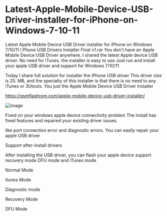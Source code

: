 # Latest-Apple-Mobile-Device-USB-Driver-installer-for-iPhone-on-Windows-7-10-11
Latest Apple Mobile Device USB Driver installer for iPhone on Windows 7/10/11 I Phone USB Drivers Installer Final v1.rar You don't have an Apple Mobile Device USB Driver anywhere. I shared the latest Apple device USB driver. No need for iTunes. the installer is easy to use Just run and install your apple USB driver and support for Windows 7/10/11

Today I share full solution for installer the iPhone USB driver This driver size is 25. MB, and the specialty of this installer is that there is no need to any iTunes or 3Utools. You just the Apple Mobile Device USB Driver installer

https://gsmflashrom.com/apple-mobile-device-usb-driver-installer/

![image](https://github.com/gsmflashromcom/Latest-Apple-Mobile-Device-USB-Driver-installer-for-iPhone-on-Windows-7-10-11/assets/169605712/aab0ff8f-88b8-487b-a6ea-41217bff0897)


Fixed on your windows apple device connectivity problem The install has fixed features and repaired your existing driver issues.

like port connection error and diagnostic errors. You can easily repair your apple USB driver

Support after-install drivers

After installing the USB driver, you can flash your apple device support recovery mode DFU mode and iTunes mode

Normal Mode

Itunes Mode

Diagnostic mode

Recovery Mode

DFU Mode
